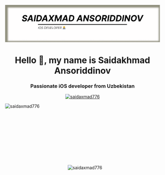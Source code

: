 ![logo](https://github.com/saidaxmad776/saidaxmad776/blob/main/LogoGithub.png)




<h1 align="center">Hello 👋, my name is Saidakhmad Ansoriddinov</h1>
<h3 align="center">Passionate iOS developer from Uzbekistan</h3>


<p align="center"> <a href="https: //github.com/ryo-ma/github-profile-trophy"><img src="https://github-profile-trophy.vercel.app/?username=saidaxmad776" alt="saidaxmad776" /></ a> </p>







<p><img align="left" src="https://github-readme-stats.vercel.app/api?username=saidaxmad776&show_icons=true&locale=en" alt="saidaxmad776" height = "200" width = "300" /> </p>

<p><img align="right" src="https://github-readme-streak-stats.herokuapp.com/?user=saidaxmad776&" alt="saidaxmad776" height = "200" width = "300"  /></p>


